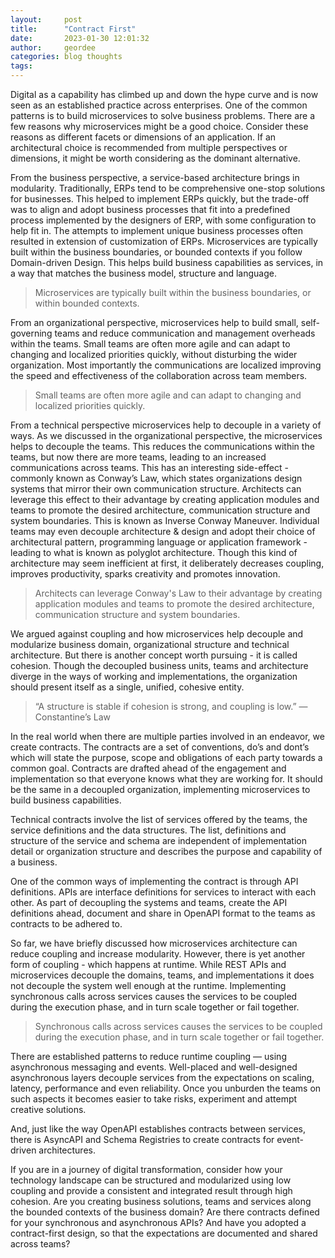 ```yaml
---
layout:     post
title:      "Contract First"
date:       2023-01-30 12:01:32
author:     geordee
categories: blog thoughts
tags:
---
```

Digital as a capability has climbed up and down the hype curve and is now seen as an established practice across enterprises. One of the common patterns is to build microservices to solve business problems. There are a few reasons why microservices might be a good choice. Consider these reasons as different facets or dimensions of an application. If an architectural choice is recommended from multiple perspectives or dimensions, it might be worth considering as the dominant alternative.

From the business perspective, a service-based architecture brings in modularity. Traditionally, ERPs tend to be comprehensive one-stop solutions for businesses. This helped to implement ERPs quickly, but the trade-off was to align and adopt business processes that fit into a predefined process implemented by the designers of ERP, with some configuration to help fit in. The attempts to implement unique business processes often resulted in extension of customization of ERPs. Microservices are typically built within the business boundaries, or bounded contexts if you follow Domain-driven Design. This helps build business capabilities as services, in a way that matches the business model, structure and language.

> Microservices are typically built within the business boundaries, or within bounded contexts.

From an organizational perspective, microservices help to build small, self-governing teams and reduce communication and management overheads within the teams. Small teams are often more agile and can adapt to changing and localized priorities quickly, without disturbing the wider organization. Most importantly the communications are localized improving the speed and effectiveness of the collaboration across team members.

> Small teams are often more agile and can adapt to changing and localized priorities quickly.

From a technical perspective microservices help to decouple in a variety of ways. As we discussed in the organizational perspective, the microservices helps to decouple the teams. This reduces the communications within the teams, but now there are more teams, leading to an increased communications across teams. This has an interesting side-effect - commonly known as Conway’s Law, which states organizations design systems that mirror their own communication structure. Architects can leverage this effect to their advantage by creating application modules and teams to promote the desired architecture, communication structure and system boundaries. This is known as Inverse Conway Maneuver. Individual teams may even decouple architecture & design and adopt their choice of architectural pattern, programming language or application framework - leading to what is known as polyglot architecture. Though this kind of architecture may seem inefficient at first, it deliberately decreases coupling, improves productivity, sparks creativity and promotes innovation.

> Architects can leverage Conway's Law to their advantage by creating application modules and teams to promote the desired architecture, communication structure and system boundaries.

We argued against coupling and how microservices help decouple and modularize business domain, organizational structure and technical architecture. But there is another concept worth pursuing - it is called cohesion. Though the decoupled business units, teams and architecture diverge in the ways of working and implementations, the organization should present itself as a single, unified, cohesive entity.

> “A structure is stable if cohesion is strong, and coupling is low.” — Constantine’s Law

In the real world when there are multiple parties involved in an endeavor, we create contracts. The contracts are a set of conventions, do’s and dont’s which will state the purpose, scope and obligations of each party towards a common goal. Contracts are drafted ahead of the engagement and implementation so that everyone knows what they are working for. It should be the same in a decoupled organization, implementing microservices to build business capabilities.

Technical contracts involve the list of services offered by the teams, the service definitions and the data structures. The list, definitions and structure of the service and schema are independent of implementation detail or organization structure and describes the purpose and capability of a business.

One of the common ways of implementing the contract is through API definitions. APIs are interface definitions for services to interact with each other. As part of decoupling the systems and teams, create the API definitions ahead, document and share in OpenAPI format to the teams as contracts to be adhered to.

So far, we have briefly discussed how microservices architecture can reduce coupling and increase modularity. However, there is yet another form of coupling - which happens at runtime. While REST APIs and microservices decouple the domains, teams, and implementations it does not decouple the system well enough at the runtime. Implementing synchronous calls across services causes the services to be coupled during the execution phase, and in turn scale together or fail together.

> Synchronous calls across services causes the services to be coupled during the execution phase, and in turn scale together or fail together.

There are established patterns to reduce runtime coupling — using asynchronous messaging and events. Well-placed and well-designed asynchronous layers decouple services from the expectations on scaling, latency, performance and even reliability. Once you unburden the teams on such aspects it becomes easier to take risks, experiment and attempt creative solutions.

And, just like the way OpenAPI establishes contracts between services, there is AsyncAPI and Schema Registries to create contracts for event-driven architectures.

If you are in a journey of digital transformation, consider how your technology landscape can be structured and modularized using low coupling and provide a consistent and integrated result through high cohesion. Are you creating business solutions, teams and services along the bounded contexts of the business domain? Are there contracts defined for your synchronous and asynchronous APIs? And have you adopted a contract-first design, so that the expectations are documented and shared across teams?